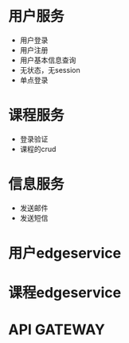 # 用户服务
- 用户登录
- 用户注册
- 用户基本信息查询
- 无状态，无session
- 单点登录

# 课程服务
- 登录验证
- 课程的crud

# 信息服务
- 发送邮件
- 发送短信

# 用户edgeservice
# 课程edgeservice
# API GATEWAY